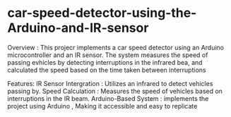 # car-speed-detector-using-the-Arduino-and-IR-sensor

Overview :
This projecr implements a car speed detector using an Arduino microcontroller and an IR sensor. The system measures the speed of passing evhicles by detecting interruptions in the infrared bea, and calculated the speed based on the time taken between interruptions

Features:
IR Sensor Intergration : Utilizes an infrared to detect vehicles passing by.
Speed Calculation : Measures the speed of vehicles based on interruptions in the IR beam.
Arduino-Based System : implements the project using Arduino , Making it accessible and easy to replicate
